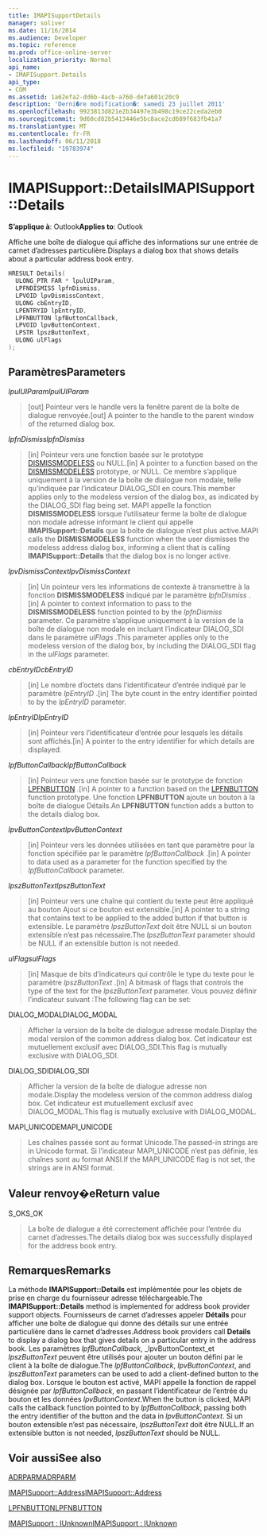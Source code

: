 ```yaml
---
title: IMAPISupportDetails
manager: soliver
ms.date: 11/16/2014
ms.audience: Developer
ms.topic: reference
ms.prod: office-online-server
localization_priority: Normal
api_name:
- IMAPISupport.Details
api_type:
- COM
ms.assetid: 1a62efa2-dd6b-4acb-a760-defa601c20c9
description: 'Derni�re modification�: samedi 23 juillet 2011'
ms.openlocfilehash: 9923813d821e2b34497e3b498c19ce22ceda2eb0
ms.sourcegitcommit: 9d60cd82b5413446e5bc8ace2cd689f683fb41a7
ms.translationtype: MT
ms.contentlocale: fr-FR
ms.lasthandoff: 06/11/2018
ms.locfileid: "19783974"
---
```

# <a name="imapisupportdetails"></a><span data-ttu-id="e1ed0-103">IMAPISupport::Details</span><span class="sxs-lookup"><span data-stu-id="e1ed0-103">IMAPISupport::Details</span></span>

  
  
<span data-ttu-id="e1ed0-104">**S’applique à**: Outlook</span><span class="sxs-lookup"><span data-stu-id="e1ed0-104">**Applies to**: Outlook</span></span> 
  
<span data-ttu-id="e1ed0-105">Affiche une boîte de dialogue qui affiche des informations sur une entrée de carnet d’adresses particulière.</span><span class="sxs-lookup"><span data-stu-id="e1ed0-105">Displays a dialog box that shows details about a particular address book entry.</span></span>
  
```cpp
HRESULT Details(
  ULONG_PTR FAR * lpulUIParam,
  LPFNDISMISS lpfnDismiss,
  LPVOID lpvDismissContext,
  ULONG cbEntryID,
  LPENTRYID lpEntryID,
  LPFNBUTTON lpfButtonCallback,
  LPVOID lpvButtonContext,
  LPSTR lpszButtonText,
  ULONG ulFlags
);
```

## <a name="parameters"></a><span data-ttu-id="e1ed0-106">Paramètres</span><span class="sxs-lookup"><span data-stu-id="e1ed0-106">Parameters</span></span>

 <span data-ttu-id="e1ed0-107">_lpulUIParam_</span><span class="sxs-lookup"><span data-stu-id="e1ed0-107">_lpulUIParam_</span></span>
  
> <span data-ttu-id="e1ed0-108">[out] Pointeur vers le handle vers la fenêtre parent de la boîte de dialogue renvoyée.</span><span class="sxs-lookup"><span data-stu-id="e1ed0-108">[out] A pointer to the handle to the parent window of the returned dialog box.</span></span>
    
 <span data-ttu-id="e1ed0-109">_lpfnDismiss_</span><span class="sxs-lookup"><span data-stu-id="e1ed0-109">_lpfnDismiss_</span></span>
  
> <span data-ttu-id="e1ed0-110">[in] Pointeur vers une fonction basée sur le prototype [DISMISSMODELESS](dismissmodeless.md) ou NULL.</span><span class="sxs-lookup"><span data-stu-id="e1ed0-110">[in] A pointer to a function based on the [DISMISSMODELESS](dismissmodeless.md) prototype, or NULL.</span></span> <span data-ttu-id="e1ed0-111">Ce membre s’applique uniquement à la version de la boîte de dialogue non modale, telle qu’indiquée par l’indicateur DIALOG_SDI en cours.</span><span class="sxs-lookup"><span data-stu-id="e1ed0-111">This member applies only to the modeless version of the dialog box, as indicated by the DIALOG_SDI flag being set.</span></span> <span data-ttu-id="e1ed0-112">MAPI appelle la fonction **DISMISSMODELESS** lorsque l’utilisateur ferme la boîte de dialogue non modale adresse informant le client qui appelle **IMAPISupport::Details** que la boîte de dialogue n’est plus active.</span><span class="sxs-lookup"><span data-stu-id="e1ed0-112">MAPI calls the **DISMISSMODELESS** function when the user dismisses the modeless address dialog box, informing a client that is calling **IMAPISupport::Details** that the dialog box is no longer active.</span></span> 
    
 <span data-ttu-id="e1ed0-113">_lpvDismissContext_</span><span class="sxs-lookup"><span data-stu-id="e1ed0-113">_lpvDismissContext_</span></span>
  
> <span data-ttu-id="e1ed0-114">[in] Un pointeur vers les informations de contexte à transmettre à la fonction **DISMISSMODELESS** indiqué par le paramètre _lpfnDismiss_ .</span><span class="sxs-lookup"><span data-stu-id="e1ed0-114">[in] A pointer to context information to pass to the **DISMISSMODELESS** function pointed to by the  _lpfnDismiss_ parameter.</span></span> <span data-ttu-id="e1ed0-115">Ce paramètre s’applique uniquement à la version de la boîte de dialogue non modale en incluant l’indicateur DIALOG_SDI dans le paramètre _ulFlags_ .</span><span class="sxs-lookup"><span data-stu-id="e1ed0-115">This parameter applies only to the modeless version of the dialog box, by including the DIALOG_SDI flag in the  _ulFlags_ parameter.</span></span> 
    
 <span data-ttu-id="e1ed0-116">_cbEntryID_</span><span class="sxs-lookup"><span data-stu-id="e1ed0-116">_cbEntryID_</span></span>
  
> <span data-ttu-id="e1ed0-117">[in] Le nombre d’octets dans l’identificateur d’entrée indiqué par le paramètre _lpEntryID_ .</span><span class="sxs-lookup"><span data-stu-id="e1ed0-117">[in] The byte count in the entry identifier pointed to by the  _lpEntryID_ parameter.</span></span> 
    
 <span data-ttu-id="e1ed0-118">_lpEntryID_</span><span class="sxs-lookup"><span data-stu-id="e1ed0-118">_lpEntryID_</span></span>
  
> <span data-ttu-id="e1ed0-119">[in] Pointeur vers l’identificateur d’entrée pour lesquels les détails sont affichés.</span><span class="sxs-lookup"><span data-stu-id="e1ed0-119">[in] A pointer to the entry identifier for which details are displayed.</span></span>
    
 <span data-ttu-id="e1ed0-120">_lpfButtonCallback_</span><span class="sxs-lookup"><span data-stu-id="e1ed0-120">_lpfButtonCallback_</span></span>
  
> <span data-ttu-id="e1ed0-121">[in] Pointeur vers une fonction basée sur le prototype de fonction [LPFNBUTTON](lpfnbutton.md) .</span><span class="sxs-lookup"><span data-stu-id="e1ed0-121">[in] A pointer to a function based on the [LPFNBUTTON](lpfnbutton.md) function prototype.</span></span> <span data-ttu-id="e1ed0-122">Une fonction **LPFNBUTTON** ajoute un bouton à la boîte de dialogue Détails.</span><span class="sxs-lookup"><span data-stu-id="e1ed0-122">An **LPFNBUTTON** function adds a button to the details dialog box.</span></span> 
    
 <span data-ttu-id="e1ed0-123">_lpvButtonContext_</span><span class="sxs-lookup"><span data-stu-id="e1ed0-123">_lpvButtonContext_</span></span>
  
> <span data-ttu-id="e1ed0-124">[in] Pointeur vers les données utilisées en tant que paramètre pour la fonction spécifiée par le paramètre _lpfButtonCallback_ .</span><span class="sxs-lookup"><span data-stu-id="e1ed0-124">[in] A pointer to data used as a parameter for the function specified by the  _lpfButtonCallback_ parameter.</span></span> 
    
 <span data-ttu-id="e1ed0-125">_lpszButtonText_</span><span class="sxs-lookup"><span data-stu-id="e1ed0-125">_lpszButtonText_</span></span>
  
> <span data-ttu-id="e1ed0-126">[in] Pointeur vers une chaîne qui contient du texte peut être appliqué au bouton Ajout si ce bouton est extensible.</span><span class="sxs-lookup"><span data-stu-id="e1ed0-126">[in] A pointer to a string that contains text to be applied to the added button if that button is extensible.</span></span> <span data-ttu-id="e1ed0-127">Le paramètre _lpszButtonText_ doit être NULL si un bouton extensible n’est pas nécessaire.</span><span class="sxs-lookup"><span data-stu-id="e1ed0-127">The  _lpszButtonText_ parameter should be NULL if an extensible button is not needed.</span></span> 
    
 <span data-ttu-id="e1ed0-128">_ulFlags_</span><span class="sxs-lookup"><span data-stu-id="e1ed0-128">_ulFlags_</span></span>
  
> <span data-ttu-id="e1ed0-129">[in] Masque de bits d’indicateurs qui contrôle le type du texte pour le paramètre _lpszButtonText_ .</span><span class="sxs-lookup"><span data-stu-id="e1ed0-129">[in] A bitmask of flags that controls the type of the text for the  _lpszButtonText_ parameter.</span></span> <span data-ttu-id="e1ed0-130">Vous pouvez définir l’indicateur suivant :</span><span class="sxs-lookup"><span data-stu-id="e1ed0-130">The following flag can be set:</span></span> 
    
<span data-ttu-id="e1ed0-131">DIALOG_MODAL</span><span class="sxs-lookup"><span data-stu-id="e1ed0-131">DIALOG_MODAL</span></span>
  
> <span data-ttu-id="e1ed0-132">Afficher la version de la boîte de dialogue adresse modale.</span><span class="sxs-lookup"><span data-stu-id="e1ed0-132">Display the modal version of the common address dialog box.</span></span> <span data-ttu-id="e1ed0-133">Cet indicateur est mutuellement exclusif avec DIALOG_SDI.</span><span class="sxs-lookup"><span data-stu-id="e1ed0-133">This flag is mutually exclusive with DIALOG_SDI.</span></span>
    
<span data-ttu-id="e1ed0-134">DIALOG_SDI</span><span class="sxs-lookup"><span data-stu-id="e1ed0-134">DIALOG_SDI</span></span>
  
>  <span data-ttu-id="e1ed0-135">Afficher la version de la boîte de dialogue adresse non modale.</span><span class="sxs-lookup"><span data-stu-id="e1ed0-135">Display the modeless version of the common address dialog box.</span></span> <span data-ttu-id="e1ed0-136">Cet indicateur est mutuellement exclusif avec DIALOG_MODAL.</span><span class="sxs-lookup"><span data-stu-id="e1ed0-136">This flag is mutually exclusive with DIALOG_MODAL.</span></span> 
    
<span data-ttu-id="e1ed0-137">MAPI_UNICODE</span><span class="sxs-lookup"><span data-stu-id="e1ed0-137">MAPI_UNICODE</span></span> 
  
> <span data-ttu-id="e1ed0-138">Les chaînes passée sont au format Unicode.</span><span class="sxs-lookup"><span data-stu-id="e1ed0-138">The passed-in strings are in Unicode format.</span></span> <span data-ttu-id="e1ed0-139">Si l’indicateur MAPI_UNICODE n’est pas définie, les chaînes sont au format ANSI.</span><span class="sxs-lookup"><span data-stu-id="e1ed0-139">If the MAPI_UNICODE flag is not set, the strings are in ANSI format.</span></span>
    
## <a name="return-value"></a><span data-ttu-id="e1ed0-140">Valeur renvoy�e</span><span class="sxs-lookup"><span data-stu-id="e1ed0-140">Return value</span></span>

<span data-ttu-id="e1ed0-141">S_OK</span><span class="sxs-lookup"><span data-stu-id="e1ed0-141">S_OK</span></span> 
  
> <span data-ttu-id="e1ed0-142">La boîte de dialogue a été correctement affichée pour l’entrée du carnet d’adresses.</span><span class="sxs-lookup"><span data-stu-id="e1ed0-142">The details dialog box was successfully displayed for the address book entry.</span></span>
    
## <a name="remarks"></a><span data-ttu-id="e1ed0-143">Remarques</span><span class="sxs-lookup"><span data-stu-id="e1ed0-143">Remarks</span></span>

<span data-ttu-id="e1ed0-144">La méthode **IMAPISupport::Details** est implémentée pour les objets de prise en charge du fournisseur adresse téléchargeable.</span><span class="sxs-lookup"><span data-stu-id="e1ed0-144">The **IMAPISupport::Details** method is implemented for address book provider support objects.</span></span> <span data-ttu-id="e1ed0-145">Fournisseurs de carnet d’adresses appeler **Détails** pour afficher une boîte de dialogue qui donne des détails sur une entrée particulière dans le carnet d’adresses.</span><span class="sxs-lookup"><span data-stu-id="e1ed0-145">Address book providers call **Details** to display a dialog box that gives details on a particular entry in the address book.</span></span> <span data-ttu-id="e1ed0-146">Les paramètres _lpfButtonCallback_, _lpvButtonContext_et _lpszButtonText_ peuvent être utilisés pour ajouter un bouton défini par le client à la boîte de dialogue.</span><span class="sxs-lookup"><span data-stu-id="e1ed0-146">The  _lpfButtonCallback_,  _lpvButtonContext_, and  _lpszButtonText_ parameters can be used to add a client-defined button to the dialog box.</span></span> <span data-ttu-id="e1ed0-147">Lorsque le bouton est activé, MAPI appelle la fonction de rappel désignée par _lpfButtonCallback_, en passant l’identificateur de l’entrée du bouton et les données _lpvButtonContext_.</span><span class="sxs-lookup"><span data-stu-id="e1ed0-147">When the button is clicked, MAPI calls the callback function pointed to by  _lpfButtonCallback_, passing both the entry identifier of the button and the data in  _lpvButtonContext_.</span></span> <span data-ttu-id="e1ed0-148">Si un bouton extensible n’est pas nécessaire, _lpszButtonText_ doit être NULL.</span><span class="sxs-lookup"><span data-stu-id="e1ed0-148">If an extensible button is not needed,  _lpszButtonText_ should be NULL.</span></span> 
  
## <a name="see-also"></a><span data-ttu-id="e1ed0-149">Voir aussi</span><span class="sxs-lookup"><span data-stu-id="e1ed0-149">See also</span></span>



[<span data-ttu-id="e1ed0-150">ADRPARM</span><span class="sxs-lookup"><span data-stu-id="e1ed0-150">ADRPARM</span></span>](adrparm.md)
  
[<span data-ttu-id="e1ed0-151">IMAPISupport::Address</span><span class="sxs-lookup"><span data-stu-id="e1ed0-151">IMAPISupport::Address</span></span>](imapisupport-address.md)
  
[<span data-ttu-id="e1ed0-152">LPFNBUTTON</span><span class="sxs-lookup"><span data-stu-id="e1ed0-152">LPFNBUTTON</span></span>](lpfnbutton.md)
  
[<span data-ttu-id="e1ed0-153">IMAPISupport : IUnknown</span><span class="sxs-lookup"><span data-stu-id="e1ed0-153">IMAPISupport : IUnknown</span></span>](imapisupportiunknown.md)

